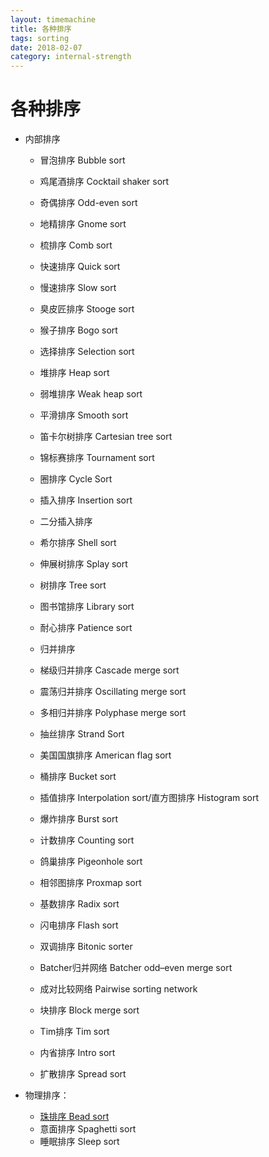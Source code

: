 ```yaml
---
layout: timemachine
title: 各种排序
tags: sorting
date: 2018-02-07
category: internal-strength
---
```

# 各种排序

 * 内部排序
   * 冒泡排序 Bubble sort
   * 鸡尾酒排序 Cocktail shaker sort
   * 奇偶排序 Odd-even sort
   * 地精排序 Gnome sort
   * 梳排序 Comb sort
   * 快速排序 Quick sort
   * 慢速排序 Slow sort
   * 臭皮匠排序 Stooge sort
   * 猴子排序 Bogo sort
  
   * 选择排序 Selection sort
   * 堆排序 Heap sort
   * 弱堆排序 Weak heap sort
   * 平滑排序 Smooth sort
   * 笛卡尔树排序 Cartesian tree sort
   * 锦标赛排序 Tournament sort
   * 圈排序 Cycle Sort
  
   * 插入排序 Insertion sort
    * 二分插入排序 
   * 希尔排序 Shell sort
   * 伸展树排序 Splay sort
   * 树排序 Tree sort
   * 图书馆排序 Library sort
   * 耐心排序 Patience sort
  
   * 归并排序
   * 梯级归并排序 Cascade merge sort
   * 震荡归并排序 Oscillating merge sort
   * 多相归并排序 Polyphase merge sort
   * 抽丝排序 Strand Sort
  
   * 美国国旗排序 American flag sort 
   * 桶排序 Bucket sort 
    * 插值排序 Interpolation sort/直方图排序 Histogram sort
   * 爆炸排序 Burst sort 
   * 计数排序 Counting sort 
   * 鸽巢排序 Pigeonhole sort 
   * 相邻图排序 Proxmap sort 
   * 基数排序 Radix sort 
   * 闪电排序 Flash sort
  
   * 双调排序 Bitonic sorter
   * Batcher归并网络 Batcher odd–even merge sort 
   * 成对比较网络 Pairwise sorting network
  
   * 块排序 Block merge sort 
   * Tim排序 Tim sort 
   * 内省排序 Intro sort 
   * 扩散排序 Spread sort
  
 * 物理排序：
   * [珠排序 Bead sort](http://www.cs.auckland.ac.nz/~jaru003/research/publications/journals/beadsort.pdf)
   * 意面排序 Spaghetti sort
   * 睡眠排序 Sleep sort